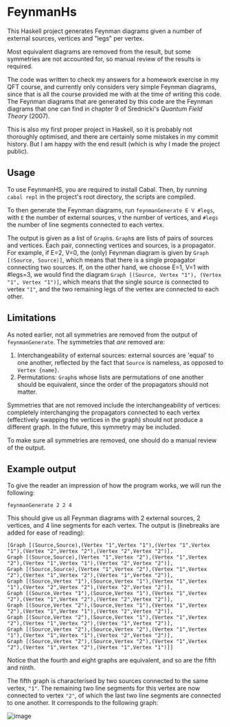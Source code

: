 # FeynmanHs

This Haskell project generates Feynman diagrams given a number of external sources, vertices and "legs" per vertex.

Most equivalent diagrams are removed from the result, but some symmetries are not accounted for, so manual review of the results is required.

The code was written to check my answers for a homework exercise in my QFT course, and currently only considers very simple Feynman diagrams, since that is all the course provided me with at the time of writing this code. The Feynman diagrams that are generated by this code are the Feynman diagrams that one can find in chapter 9 of Srednicki's *Quantum Field Theory* (2007).

This is also my first proper project in Haskell, so it is probably not thoroughly optimised, and there are certainly some mistakes in my commit history. But I am happy with the end result (which is why I made the project public).

## Usage

To use FeynmanHS, you are required to install Cabal. Then, by running `cabal repl` in the project's root directory, the scripts are compiled.

To then generate the Feynman diagrams, run `feynmanGenerate E V #legs`, with `E` the number of external sources, `V` the number of vertices, and `#legs` the number of line segments connected to each vertex.

The output is given as a list of `Graph`s. `Graph`s are lists of pairs of sources and vertices. Each pair, connecting vertices and sources, is a propagator. For example, if E=2, V=0, the (only) Feynman diagram is given by `Graph [(Source, Source)]`, which means that there is a single propagator connecting two sources. If, on the other hand, we choose E=1, V=1 with #legs=3, we would find the diagram `Graph [(Source, Vertex "1"), (Vertex "1", Vertex "1")]`, which means that the single source is connected to vertex `"1"`, and the two remaining legs of the vertex are connected to each other.

## Limitations

As noted earlier, not all symmetries are removed from the output of `feynmanGenerate`. The symmetries that _are_ removed are:

1. Interchangeability of external sources: external sources are 'equal' to one another, reflected by the fact that `Source` is nameless, as opposed to `Vertex {name}`.
2. Permutations: `Graph`s whose lists are permutations of one another should be equivalent, since the order of the propagators should not matter.

Symmetries that are not removed include the interchangeability of vertices: completely interchanging the propagators connected to each vertex (effectively swapping the vertices in the graph) should not produce a different graph. In the future, this symmetry may be included.

To make sure all symmetries are removed, one should do a manual review of the output.

## Example output

To give the reader an impression of how the program works, we will run the following:

`feynmanGenerate 2 2 4`

This should give us all Feynman diagrams with 2 external sources, 2 vertices, and 4 line segments for each vertex. The output is (linebreaks are added for ease of reading):

```
[Graph [(Source,Source),(Vertex "1",Vertex "1"),(Vertex "1",Vertex "1"),(Vertex "2",Vertex "2"),(Vertex "2",Vertex "2")],
Graph [(Source,Source),(Vertex "1",Vertex "2"),(Vertex "1",Vertex "2"),(Vertex "1",Vertex "1"),(Vertex "2",Vertex "2")],
Graph [(Source,Source),(Vertex "1",Vertex "2"),(Vertex "1",Vertex "2"),(Vertex "1",Vertex "2"),(Vertex "1",Vertex "2")],
Graph [(Source,Vertex "1"),(Source,Vertex "1"),(Vertex "1",Vertex "1"),(Vertex "2",Vertex "2"),(Vertex "2",Vertex "2")],
Graph [(Source,Vertex "1"),(Source,Vertex "1"),(Vertex "1",Vertex "2"),(Vertex "1",Vertex "2"),(Vertex "2",Vertex "2")],
Graph [(Source,Vertex "2"),(Source,Vertex "1"),(Vertex "1",Vertex "2"),(Vertex "1",Vertex "1"),(Vertex "2",Vertex "2")],
Graph [(Source,Vertex "2"),(Source,Vertex "1"),(Vertex "1",Vertex "2"),(Vertex "1",Vertex "2"),(Vertex "1",Vertex "2")],
Graph [(Source,Vertex "2"),(Source,Vertex "2"),(Vertex "1",Vertex "1"),(Vertex "1",Vertex "1"),(Vertex "2",Vertex "2")],
Graph [(Source,Vertex "2"),(Source,Vertex "2"),(Vertex "1",Vertex "2"),(Vertex "1",Vertex "2"),(Vertex "1",Vertex "1")]]
```

Notice that the fourth and eight graphs are equivalent, and so are the fifth and ninth.

The fifth graph is characterised by two sources connected to the same vertex, `"1"`. The remaining two line segments for this vertex are now connected to vertex `"2"`, of which the last two line segments are connected to one another. It corresponds to the following graph:

![image](https://user-images.githubusercontent.com/97634391/203415153-14313e6a-e47d-4a8a-9316-a4b2561aebbe.png)
